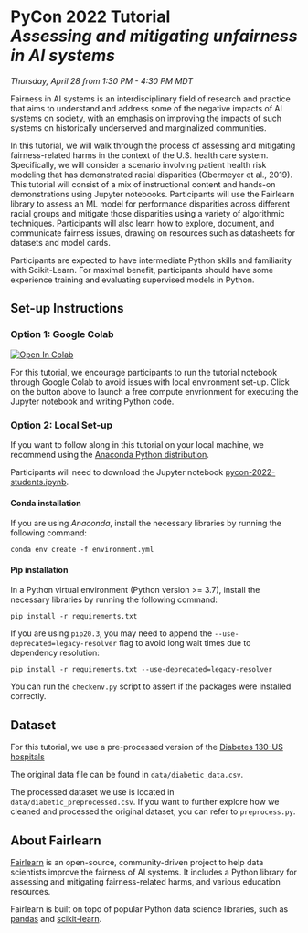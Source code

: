 # PyCon 2022 Tutorial<br>_Assessing and mitigating unfairness in AI systems_

_Thursday, April 28 from 1:30 PM - 4:30 PM MDT_

Fairness in AI systems is an interdisciplinary field of research and practice that aims to understand and address some of the negative impacts of AI systems on society, with an emphasis on improving the impacts of such systems on historically underserved and marginalized communities.

In this tutorial, we will walk through the process of assessing and mitigating fairness-related harms in the context of the U.S. health care system. Specifically, we will consider a scenario involving patient health risk modeling that has demonstrated racial disparities (Obermeyer et al., 2019). This tutorial will consist of a mix of instructional content and hands-on demonstrations using Jupyter notebooks. Participants will use the Fairlearn library to assess an ML model for performance disparities across different racial groups and mitigate those disparities using a variety of algorithmic techniques. Participants will also learn how to explore, document, and communicate fairness issues, drawing on resources such as datasheets for datasets and model cards.

Participants are expected to have intermediate Python skills and familiarity with Scikit-Learn. For maximal benefit, participants should have some experience training and evaluating supervised models in Python.

## Set-up Instructions

### Option 1: Google Colab

[![Open In Colab](https://colab.research.google.com/assets/colab-badge.svg)](https://colab.research.google.com/github/fairlearn/talks/blob/main/2022_pycon/pycon-2022-students.ipynb)

For this tutorial, we encourage participants to run the tutorial notebook through Google Colab to avoid issues with local environment set-up. Click on the button above to launch a free compute envrionment for executing the Jupyter notebook and writing Python code. 

### Option 2: Local Set-up

If you want to follow along in this tutorial on your local machine, we recommend using the [Anaconda Python distribution](https://www.anaconda.com/products/individual).

Participants will need to download the Jupyter notebook [pycon-2022-students.ipynb](https://raw.githubusercontent.com/LeJit/talks/pycon_2022/2022_pycon/pycon-2022-students.ipynb).

#### __Conda installation__

If you are using _Anaconda_, install the necessary libraries by running the following command:

```
conda env create -f environment.yml
```

#### __Pip installation__ 

In a Python virtual environment (Python version >= 3.7), install the necessary libraries by running the following command:

```
pip install -r requirements.txt
```

If you are using `pip20.3`, you may need to append the `--use-deprecated=legacy-resolver` flag to avoid long wait times due to dependency resolution:

```
pip install -r requirements.txt --use-deprecated=legacy-resolver
```

You can run the `checkenv.py` script to assert if the packages were installed correctly.

## Dataset

For this tutorial, we use a pre-processed version of the [Diabetes 130-US hospitals](https://archive.ics.uci.edu/ml/datasets/Diabetes+130-US+hospitals+for+years+1999-2008)

The original data file can be found in `data/diabetic_data.csv`. 

The processed dataset we use is located in `data/diabetic_preprocessed.csv`. If you want to further explore how we cleaned and processed the original dataset, you can refer to `preprocess.py`.

## About Fairlearn

[Fairlearn](www.fairlearn.org) is an open-source, community-driven project to help data scientists improve the fairness of AI systems. It includes a Python library for assessing and mitigating fairness-related harms, and various education resources.

Fairlearn is built on topo of popular Python data science libraries, such as [pandas](https://pandas.pydata.org/) and [scikit-learn](https://scikit-learn.org/stable/index.html).
